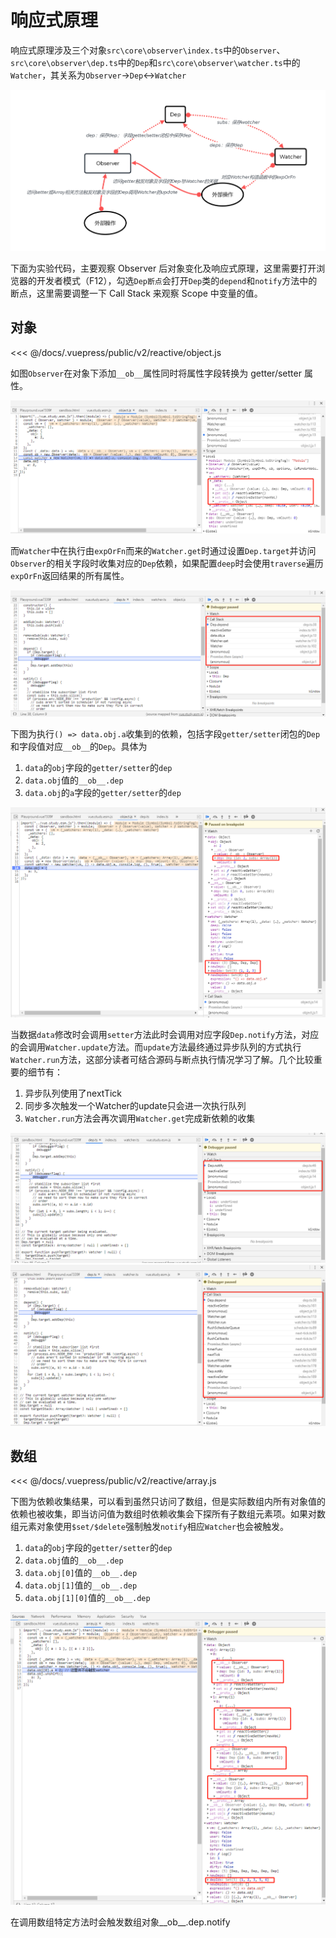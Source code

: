 # 响应式原理

响应式原理涉及三个对象`src\core\observer\index.ts`中的`Observer`、`src\core\observer\dep.ts`中的`Dep`和`src\core\observer\watcher.ts`中的`Watcher`，其关系为`Observer`->`Dep`<->`Watcher`

![Observer、Dep、Watcher关系图](./reactive.png)

下面为实验代码，主要观察 Observer 后对象变化及响应式原理，这里需要打开浏览器的开发者模式（F12），勾选`Dep断点`会打开`Dep`类的`depend`和`notify`方法中的断点，这里需要调整一下 Call Stack 来观察 Scope 中变量的值。

## 对象

<<< @/docs/.vuepress/public/v2/reactive/object.js

<Playground :code-path="$withBase('/v2/reactive/object.js')" />

如图`Observer`在对象下添加`__ob__`属性同时将属性字段转换为 getter/setter 属性。

![Observer后的obj](./observer.png)

而`Watcher`中在执行由`expOrFn`而来的`Watcher.get`时通过设置`Dep.target`并访问`Observer`的相关字段时收集对应的`Dep`依赖，如果配置`deep`时会使用`traverse`遍历`expOrFn`返回结果的所有属性。

![Watcher中收集Dep的调用链](./dep-collect-1.png)

下图为执行`() => data.obj.a`收集到的依赖，包括字段`getter/setter`闭包的`Dep`和字段值对应`__ob__`的`Dep`。具体为
1. `data`的`obj`字段的`getter/setter`的`dep`
2. `data.obj`值的`__ob__.dep`
3. `data.obj`的`a`字段的`getter/setter`的`dep`

![Watcher中收集Dep的结果](./dep-collect-2.png)

当数据`data`修改时会调用`setter`方法此时会调用对应字段`Dep.notify`方法，对应的会调用`Watcher.update`方法。而`update`方法最终通过异步队列的方式执行`Watcher.run`方法，这部分读者可结合源码与断点执行情况学习了解。几个比较重要的细节有：
1. 异步队列使用了nextTick
2. 同步多次触发一个Watcher的update只会进一次执行队列
3. `Watcher.run`方法会再次调用`Watcher.get`完成新依赖的收集

![数据改变时触发Watcher](./update-1.png)
![数据改变时触发Watcher](./update-2.png)

## 数组

<<< @/docs/.vuepress/public/v2/reactive/array.js

<Playground :code-path="$withBase('/v2/reactive/array.js')" />

下图为依赖收集结果，可以看到虽然只访问了数组，但是实际数组内所有对象值的依赖也被收集，即当访问值为数组时依赖收集会下探所有子数组元素项。如果对数组元素对象使用`$set/$delete`强制触发`notify`相应`Watcher`也会被触发。
1. `data`的`obj`字段的`getter/setter`的`dep`
2. `data.obj`值的`__ob__.dep`
3. `data.obj[0]`值的`__ob__.dep`
4. `data.obj[1]`值的`__ob__.dep`
5. `data.obj[1][0]`值的`__ob__.dep`

![Watcher中收集Dep的结果](./dep-collect-3.png)

在调用数组特定方法时会触发数组对象__ob__.dep.notify
